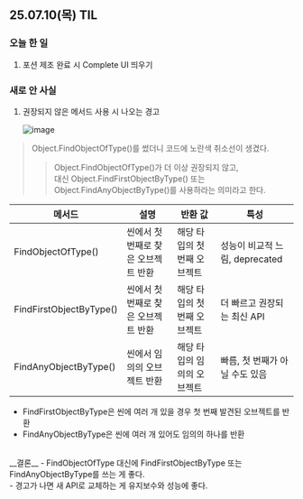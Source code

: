 ## 25.07.10(목) TIL

### 오늘 한 일
1. 포션 제조 완료 시 Complete UI 띄우기

### 새로 안 사실
1. 권장되지 않은 메서드 사용 시 나오는 경고

   ![image](https://github.com/user-attachments/assets/92ed08a2-fda6-4cd0-ad68-fec13081734e)

> Object.FindObjectOfType<T>()를 썼더니 코드에 노란색 취소선이 생겼다. <br>
> > Object.FindObjectOfType<T>()가 더 이상 권장되지 않고, <br>
> > 대신 Object.FindFirstObjectByType<T>() 또는 Object.FindAnyObjectByType<T>()를 사용하라는 의미라고 한다.

|메서드|설명|반환 값|특성
|-|-|-|-|
FindObjectOfType<T>()|씬에서 첫 번째로 찾은 오브젝트 반환|해당 타입의 첫 번째 오브젝트|성능이 비교적 느림, deprecated
FindFirstObjectByType<T>()|씬에서 첫 번째로 찾은 오브젝트 반환|해당 타입의 첫 번째 오브젝트|더 빠르고 권장되는 최신 API
FindAnyObjectByType<T>()|씬에서 임의의 오브젝트 반환|해당 타입의 임의의 오브젝트|빠름, 첫 번째가 아닐 수도 있음
- FindFirstObjectByType은 씬에 여러 개 있을 경우 첫 번째 발견된 오브젝트를 반환
- FindAnyObjectByType은 씬에 여러 개 있어도 임의의 하나를 반환
 <br>
 __결론__
- FindObjectOfType 대신에 FindFirstObjectByType 또는 FindAnyObjectByType를 쓰는 게 좋다. <br>
- 경고가 나면 새 API로 교체하는 게 유지보수와 성능에 좋다.
